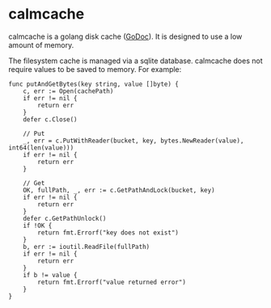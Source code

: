 # calmcache
calmcache is a golang disk cache ([GoDoc](https://godoc.org/github.com/imclaren/calmcache)).  It is designed to use a low amount of memory.

The filesystem cache is managed via a sqlite database.  calmcache does not require values to be saved to memory.  For example:

```
func putAndGetBytes(key string, value []byte) {
	c, err := Open(cachePath)
	if err != nil {
		return err
	}
	defer c.Close()

	// Put
	_, err = c.PutWithReader(bucket, key, bytes.NewReader(value), int64(len(value)))
	if err != nil {
		return err
	}

	// Get
	OK, fullPath, _, err := c.GetPathAndLock(bucket, key) 
	if err != nil {
		return err
	}
	defer c.GetPathUnlock()
	if !OK {
		return fmt.Errorf("key does not exist")
	}
	b, err := ioutil.ReadFile(fullPath)
	if err != nil {
		return err
	}
	if b != value {
		return fmt.Errorf("value returned error")
	}
}
```
